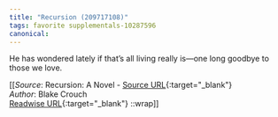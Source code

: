 ```yaml
---
title: "Recursion (209717108)"
tags: favorite supplementals-10287596
canonical: 
---
```


He has wondered lately if that’s all living really is—one long goodbye to those we love.


[[_Source_: Recursion: A Novel - [Source URL](){:target="_blank"}<br>
_Author_: Blake Crouch<br>
[Readwise URL](https://readwise.io/open/209717108){:target="_blank"}
::wrap]]